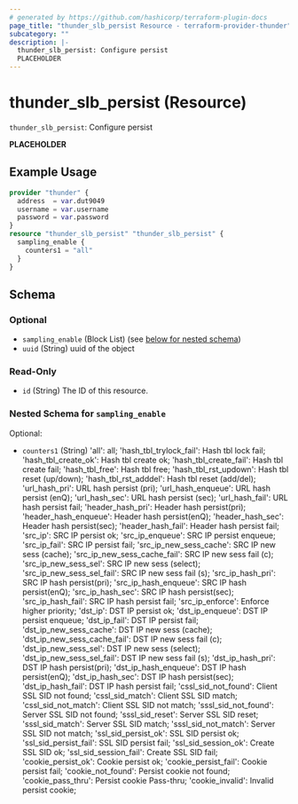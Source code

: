 ```yaml
---
# generated by https://github.com/hashicorp/terraform-plugin-docs
page_title: "thunder_slb_persist Resource - terraform-provider-thunder"
subcategory: ""
description: |-
  thunder_slb_persist: Configure persist
  PLACEHOLDER
---
```


# thunder_slb_persist (Resource)

`thunder_slb_persist`: Configure persist

__PLACEHOLDER__

## Example Usage

```terraform
provider "thunder" {
  address  = var.dut9049
  username = var.username
  password = var.password
}
resource "thunder_slb_persist" "thunder_slb_persist" {
  sampling_enable {
    counters1 = "all"
  }
}
```

<!-- schema generated by tfplugindocs -->
## Schema

### Optional

- `sampling_enable` (Block List) (see [below for nested schema](#nestedblock--sampling_enable))
- `uuid` (String) uuid of the object

### Read-Only

- `id` (String) The ID of this resource.

<a id="nestedblock--sampling_enable"></a>
### Nested Schema for `sampling_enable`

Optional:

- `counters1` (String) 'all': all; 'hash_tbl_trylock_fail': Hash tbl lock fail; 'hash_tbl_create_ok': Hash tbl create ok; 'hash_tbl_create_fail': Hash tbl create fail; 'hash_tbl_free': Hash tbl free; 'hash_tbl_rst_updown': Hash tbl reset (up/down); 'hash_tbl_rst_adddel': Hash tbl reset (add/del); 'url_hash_pri': URL hash persist (pri); 'url_hash_enqueue': URL hash persist (enQ); 'url_hash_sec': URL hash persist (sec); 'url_hash_fail': URL hash persist fail; 'header_hash_pri': Header hash persist(pri); 'header_hash_enqueue': Header hash persist(enQ); 'header_hash_sec': Header hash persist(sec); 'header_hash_fail': Header hash persist fail; 'src_ip': SRC IP persist ok; 'src_ip_enqueue': SRC IP persist enqueue; 'src_ip_fail': SRC IP persist fail; 'src_ip_new_sess_cache': SRC IP new sess (cache); 'src_ip_new_sess_cache_fail': SRC IP new sess fail (c); 'src_ip_new_sess_sel': SRC IP new sess (select); 'src_ip_new_sess_sel_fail': SRC IP new sess fail (s); 'src_ip_hash_pri': SRC IP hash persist(pri); 'src_ip_hash_enqueue': SRC IP hash persist(enQ); 'src_ip_hash_sec': SRC IP hash persist(sec); 'src_ip_hash_fail': SRC IP hash persist fail; 'src_ip_enforce': Enforce higher priority; 'dst_ip': DST IP persist ok; 'dst_ip_enqueue': DST IP persist enqueue; 'dst_ip_fail': DST IP persist fail; 'dst_ip_new_sess_cache': DST IP new sess (cache); 'dst_ip_new_sess_cache_fail': DST IP new sess fail (c); 'dst_ip_new_sess_sel': DST IP new sess (select); 'dst_ip_new_sess_sel_fail': DST IP new sess fail (s); 'dst_ip_hash_pri': DST IP hash persist(pri); 'dst_ip_hash_enqueue': DST IP hash persist(enQ); 'dst_ip_hash_sec': DST IP hash persist(sec); 'dst_ip_hash_fail': DST IP hash persist fail; 'cssl_sid_not_found': Client SSL SID not found; 'cssl_sid_match': Client SSL SID match; 'cssl_sid_not_match': Client SSL SID not match; 'sssl_sid_not_found': Server SSL SID not found; 'sssl_sid_reset': Server SSL SID reset; 'sssl_sid_match': Server SSL SID match; 'sssl_sid_not_match': Server SSL SID not match; 'ssl_sid_persist_ok': SSL SID persist ok; 'ssl_sid_persist_fail': SSL SID persist fail; 'ssl_sid_session_ok': Create SSL SID ok; 'ssl_sid_session_fail': Create SSL SID fail; 'cookie_persist_ok': Cookie persist ok; 'cookie_persist_fail': Cookie persist fail; 'cookie_not_found': Persist cookie not found; 'cookie_pass_thru': Persist cookie Pass-thru; 'cookie_invalid': Invalid persist cookie;


